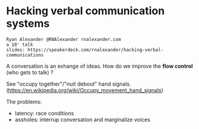 # Hacking verbal communication systems

    Ryan Alexander @RNAlexander rnalexander.com
    a 10' talk
    slides: https://speakerdeck.com/rnalexander/hacking-verbal-communications

A conversation is an exhange of ideas. How do we improve the **flow control** (who gets to talk) ?

See "occupy together"/"nuit debout" hand signals. (https://en.wikipedia.org/wiki/Occupy_movement_hand_signals)

The problems:

- latency: race conditions
- assholes: interrup conversation and marginalize voices

